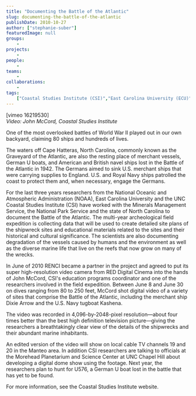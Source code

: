 ```yaml
---
title: "Documenting the Battle of the Atlantic"
slug: documenting-the-battle-of-the-atlantic
publishDate: 2010-10-27
author: ["stephanie-suber"]
featuredImage: null
groups:
    - 
projects:
    - 
people:
    - 
teams: 
    - 
collaborations:
    - 
tags:
    ["Coastal Studies Institute (CSI)","East Carolina University (ECU)","Minerals Management Service","National Oceanic and Atmospheric Administration (NOAA)","National Park Service","RED"]
---
```

<p>[vimeo 16219530]<br /><em>Video: John McCord, Coastal Studies Institute</em></p>
<p>One of the most overlooked battles of World War II played out in our own backyard, claiming 80 ships and hundreds of lives.</p>
<p>The waters off Cape Hatteras, North Carolina, commonly known as the Graveyard of the Atlantic, are also the resting place of merchant vessels, German U boats, and American and British navel ships lost in the Battle of the Atlantic in 1942. The Germans aimed to sink U.S. merchant ships that were carrying supplies to England. U.S. and Royal Navy ships patrolled the coast to protect them and, when necessary, engage the Germans.</p>
<p>For the last three years researchers from the National Oceanic and Atmospheric Administration (NOAA), East Carolina University and the UNC Coastal Studies Institute (CSI) have worked with the Minerals Management Service, the National Park Service and the state of North Carolina to document the Battle of the Atlantic. The multi-year archeological field expedition is collecting data that will be used to create detailed site plans of the shipwreck sites and educational materials related to the sites and their historical and cultural significance. The scientists are also documenting degradation of the vessels caused by humans and the environment as well as the diverse marine life that live on the reefs that now grow on many of the wrecks.</p>
<p>In June of 2010 RENCI became a partner in the project and agreed to put its super high-resolution video camera from RED Digital Cinema into the hands of John McCord, CSI's education programs coordinator and one of the researchers involved in the field expedition. Between June 8 and June 30 on dives ranging from 80 to 250 feet, McCord shot digital video of a variety of sites that comprise the Battle of the Atlantic, including the merchant ship Dixie Arrow and the U.S. Navy tugboat Kashena.</p>
<p>The video was recorded in 4,096-by-2048-pixel resolution—about four times better than the best high definition television picture—giving the researchers a breathtakingly clear view of the details of the shipwrecks and their abundant marine inhabitants.</p>
<p>An edited version of the video will show on local cable TV channels 19 and 20 in the Manteo area. In addition CSI researchers are talking to officials at the Morehead Planetarium and Science Center at UNC Chapel Hill about developing a digital dome show using the footage. Next year, the researchers plan to hunt for U576, a German U boat lost in the battle that has yet to be found.</p>
<p>For more information, see the Coastal Studies Institute website.</p>

